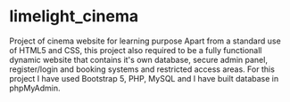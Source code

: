 # limelight_cinema
Project of cinema website for learning purpose
Apart from a standard use of HTML5 and CSS, this project also required to be a fully functionall dynamic website that contains it's own database, 
secure admin panel, register/login and booking  systems and restricted access areas. For this project I have used Bootstrap 5, PHP, MySQL and I have built
database in phpMyAdmin. 

